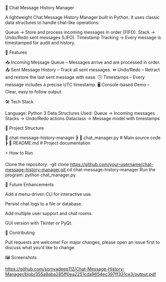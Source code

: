 💬 Chat Message History Manager

A lightweight Chat Message History Manager built in Python.
It uses classic data structures to handle chat-like operations:

Queue → Store and process incoming messages in order (FIFO).
Stack → Undo/Redo sent messages (LIFO).
Timestamp Tracking → Every message is timestamped for audit and history.



🚀 Features

📥 Incoming Message Queue – Messages arrive and are processed in order.
📤 Sent Message History – Track all sent messages.
⏪ Undo/Redo – Retract and restore the last sent message with ease.
🕒 Timestamps – Every message includes a precise UTC timestamp.
🖥️ Console-based Demo – Clear, easy to follow output.



🛠️ Tech Stack

Language: Python 3
Data Structures Used:
Queue → Incoming messages
Stacks → Undo/Redo actions
Dataclass → Message model with timestamps


📂 Project Structure

📁 chat-message-history-manager ┣ 📜 chat_manager.py # Main source code ┣ 📜 README.md # Project documentation



⚡ How to Run

Clone the repository: -git clone https://github.com/your-username/chat-message-history-manager.git cd chat-message-history-manager
Run the program: python chat_manager.py


🎯 Future Enhancements

Add a menu-driven CLI for interactive use.

Persist chat logs to a file or database.

Add multiple user support and chat rooms.

GUI version with Tkinter or PyQt.


🤝 Contributing

Pull requests are welcome! For major changes, please open an issue first to discuss what you’d like to change.


🖼️ Screenshots

https://github.com/somyadeep112/Chat-Message-History-Manager/blob/355a9aba285ff0ea2251cda9654ec397ff331ce3/output.pdf
